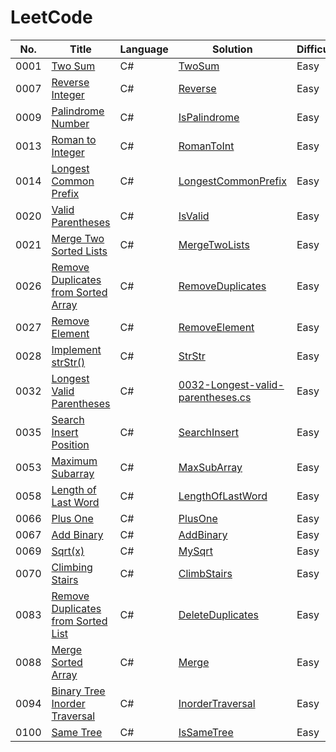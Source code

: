 # LeetCode

| No. | Title | Language | Solution | Difficulty | Test | Notes |
|-|-|-|-|-|-|-|
| 0001 | [Two Sum](/Solution/0001.Two-sum/) | C# | [TwoSum](/Solution/0001.Two-sum/0001-Two-sum.cs/) | Easy | [UnitTest](/UnitTest/_0001_Two_sum_Test.cs/) |
| 0007 | [Reverse Integer](/Solution/0007.Reverse-integer/) | C# | [Reverse](/Solution/0007.Reverse-integer/0007-Reverse-integer.cs/) | Easy | [UnitTest](/UnitTest/_0007_Reverse_integer_Test.cs/) |
| 0009 | [Palindrome Number](/Solution/0009.Palindrome-number/) | C# | [IsPalindrome](/Solution/0009.Palindrome-number/0009-Palindrome-number.cs/) | Easy | [UnitTest](/UnitTest/_0009_Palindrome_number_Test.cs/) |
| 0013 | [Roman to Integer](/Solution/0013.Roman-to-integer/) | C# | [RomanToInt](/Solution/0013.Roman-to-integer/0013-Roman-to-integer.cs/) | Easy | [UnitTest](/UnitTest/_0013_Roman_to_integer_Test.cs/) |
| 0014 | [Longest Common Prefix](/Solution/0014.Longest-common-prefix/) | C# | [LongestCommonPrefix](/Solution/0014.Longest-common-prefix/0014-Longest-common-prefix.cs/) | Easy | [UnitTest](/UnitTest/_0014_Longest_common_prefix_Test.cs/) |
| 0020 | [Valid Parentheses](/Solution/0020.Valid-parentheses/) | C# | [IsValid](/Solution/0020.Valid-parentheses/0020-Valid-parentheses.cs/) | Easy | [UnitTest](/UnitTest/_0020_Valid_parentheses_Test.cs/) |
| 0021 | [Merge Two Sorted Lists](/Solution/0021.Merge-two-sorted-lists/) | C# | [MergeTwoLists](/Solution/0021.Merge-two-sorted-lists/0021-Merge-two-sorted-lists.cs/) | Easy | [UnitTest](/UnitTest/_0021_Merge_two_sorted_lists_Test.cs/) |
| 0026 | [Remove Duplicates from Sorted Array](/Solution/0026.Remove-duplicates-from-sorted-array/) | C# | [RemoveDuplicates](/Solution/0026.Remove-duplicates-from-sorted-array/0026-Remove-duplicates-from-sorted-array.cs/) | Easy | [UnitTest](/UnitTest/_0026_Remove_duplicates_from_sorted_array_Test.cs/) |
| 0027 | [Remove Element](/Solution/0027.Remove-element/) | C# | [RemoveElement](/Solution/0027.Remove-element/0027-Remove-element.cs/) | Easy | [UnitTest](/UnitTest/_0027_Remove_element_Test.cs/) |
| 0028 | [Implement strStr()](/Solution/0028.Implement-strStr/) | C# | [StrStr](/Solution/0028.Implement-strStr/0028-Implement-strStr.cs/) | Easy | [UnitTest](/UnitTest/_0028_Implement_strStr_Test.cs/) |
| 0032 | [Longest Valid Parentheses](/Solution/0032.Longest-valid-parentheses/) | C# | [0032-Longest-valid-parentheses.cs](/Solution/0032.Longest-valid-parentheses/0032-Longest-valid-parentheses.cs/) | Easy | [UnitTest](/UnitTest/_0032_Longest_valid_parentheses_Test.cs/) |
| 0035 | [Search Insert Position](/Solution/0035.Search-insert-position/) | C# | [SearchInsert](/Solution/0035.Search-insert-position/0035-Search-insert-position.cs/) | Easy | [UnitTest](/UnitTest/_0035_Search_insert_position_Test.cs/) |
| 0053 | [Maximum Subarray](/Solution/0053.Maximum-subarray/) | C# | [MaxSubArray](/Solution/0053.Maximum-subarray/0053-Maximum-subarray.cs/) | Easy | [UnitTest](/UnitTest/_0053_Maximum_subarray_Test.cs/) |
| 0058 | [Length of Last Word](/Solution/0058.Length-of-last-word/) | C# | [LengthOfLastWord](/Solution/0058.Length-of-last-word/0058-Length-of-last-word.cs/) | Easy | [UnitTest](/UnitTest/_0058_Length_of_last_word_Test.cs/) |
| 0066 | [Plus One](/Solution/0066.Plus-one/) | C# | [PlusOne](/Solution/0066.Plus-one/0066-Plus-one.cs/) | Easy | [UnitTest](/UnitTest/_0066_Plus_one_Test.cs/) |
| 0067 | [Add Binary](/Solution/0067.Add-binary/) | C# | [AddBinary](/Solution/0067.Add-binary/0067-Add-binary.cs/) | Easy | [UnitTest](/UnitTest/_0067_Add_binary_Test.cs/) |
| 0069 | [Sqrt(x)](/Solution/0069.Sqrt-x/) | C# | [MySqrt](/Solution/0069.Sqrt-x/0069-Sqrt-x.cs/) | Easy | [UnitTest](/UnitTest/_0069_Sqrt_x_Test.cs/) |
| 0070 | [Climbing Stairs](/Solution/0070.Climbing-stairs/) | C# | [ClimbStairs](/Solution/0070.Climbing-stairs/0070-Climbing-stairs.cs/) | Easy | [UnitTest](/UnitTest/_0070_Climbing_stairs_Test.cs/) |
| 0083 | [Remove Duplicates from Sorted List](/Solution/0083.Remove-duplicates-from-sorted-list/) | C# | [DeleteDuplicates](/Solution/0083.Remove-duplicates-from-sorted-list/0083-Remove-duplicates-from-sorted-list.cs/) | Easy | [UnitTest](/UnitTest/_0083_Remove_duplicates_from_sorted_list_Test.cs/) |
| 0088 | [Merge Sorted Array](/Solution/0088.Merge-sorted-array/) | C# | [Merge](/Solution/0088.Merge-sorted-array/0088-Merge-sorted-array.cs/) | Easy |
| 0094 | [Binary Tree Inorder Traversal](/Solution/0094.Binary-tree-inorder-traversal/) | C# | [InorderTraversal](/Solution/0094.Binary-tree-inorder-traversal/0094-Binary-tree-inorder-traversal.cs/) | Easy | [UnitTest](/UnitTest/_0094_Binary_tree_inorder_traversal_Test.cs/) |
| 0100 | [Same Tree](/Solution/0100.Same-tree/) | C# | [IsSameTree](/Solution/0100.Same-tree/0100-Same-tree.cs/) | Easy |